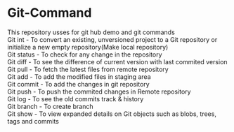 # Git-Command
This repository usses for git hub demo and git commands
<br/>
Git int - To convert an existing, unversioned  project to a Git repository or initialize a new empty repository(Make local repository)
<br/>
Git status - To check for any change in the repository
<br/>
Git diff - To see the difference of current version with last commited version
<br/>
Git pull - To fetch the latest files from remote repository
<br/>
Git add - To add the modified files in staging area
<br/>
Git commit - To add the changes in git repository
<br/>
Git push - To push the commited changes in Remote repository
<br/>
Git log - To see the old commits track & history
<br/>
Git branch - To create branch
<br/>
Git show - To view expanded details on Git objects such as blobs, trees, tags and commits
